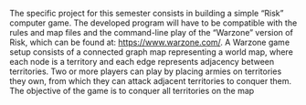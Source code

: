 The specific project for this semester consists in building a simple “Risk” computer game. The developed program
will have to be compatible with the rules and map files and the command-line play of the “Warzone” version of Risk,
which can be found at: https://www.warzone.com/. A Warzone game setup consists of a connected graph map
representing a world map, where each node is a territory and each edge represents adjacency between territories.
Two or more players can play by placing armies on territories they own, from which they can attack adjacent
territories to conquer them. The objective of the game is to conquer all territories on the map
